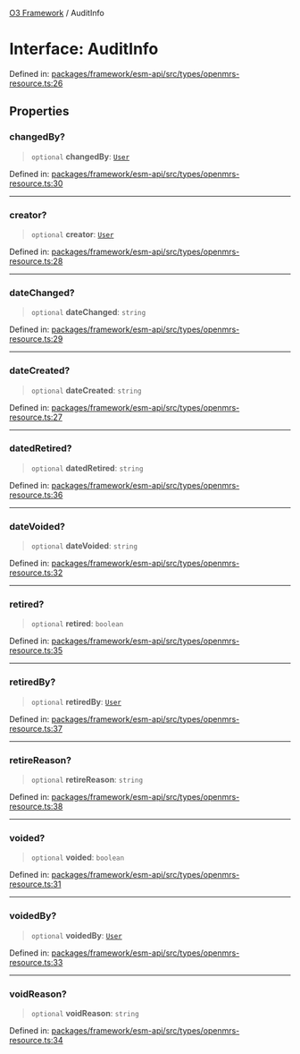 [O3 Framework](../API.md) / AuditInfo

# Interface: AuditInfo

Defined in: [packages/framework/esm-api/src/types/openmrs-resource.ts:26](https://github.com/habeshabro/openmrs-esm-core/blob/main/packages/framework/esm-api/src/types/openmrs-resource.ts#L26)

## Properties

### changedBy?

> `optional` **changedBy**: [`User`](User.md)

Defined in: [packages/framework/esm-api/src/types/openmrs-resource.ts:30](https://github.com/habeshabro/openmrs-esm-core/blob/main/packages/framework/esm-api/src/types/openmrs-resource.ts#L30)

***

### creator?

> `optional` **creator**: [`User`](User.md)

Defined in: [packages/framework/esm-api/src/types/openmrs-resource.ts:28](https://github.com/habeshabro/openmrs-esm-core/blob/main/packages/framework/esm-api/src/types/openmrs-resource.ts#L28)

***

### dateChanged?

> `optional` **dateChanged**: `string`

Defined in: [packages/framework/esm-api/src/types/openmrs-resource.ts:29](https://github.com/habeshabro/openmrs-esm-core/blob/main/packages/framework/esm-api/src/types/openmrs-resource.ts#L29)

***

### dateCreated?

> `optional` **dateCreated**: `string`

Defined in: [packages/framework/esm-api/src/types/openmrs-resource.ts:27](https://github.com/habeshabro/openmrs-esm-core/blob/main/packages/framework/esm-api/src/types/openmrs-resource.ts#L27)

***

### datedRetired?

> `optional` **datedRetired**: `string`

Defined in: [packages/framework/esm-api/src/types/openmrs-resource.ts:36](https://github.com/habeshabro/openmrs-esm-core/blob/main/packages/framework/esm-api/src/types/openmrs-resource.ts#L36)

***

### dateVoided?

> `optional` **dateVoided**: `string`

Defined in: [packages/framework/esm-api/src/types/openmrs-resource.ts:32](https://github.com/habeshabro/openmrs-esm-core/blob/main/packages/framework/esm-api/src/types/openmrs-resource.ts#L32)

***

### retired?

> `optional` **retired**: `boolean`

Defined in: [packages/framework/esm-api/src/types/openmrs-resource.ts:35](https://github.com/habeshabro/openmrs-esm-core/blob/main/packages/framework/esm-api/src/types/openmrs-resource.ts#L35)

***

### retiredBy?

> `optional` **retiredBy**: [`User`](User.md)

Defined in: [packages/framework/esm-api/src/types/openmrs-resource.ts:37](https://github.com/habeshabro/openmrs-esm-core/blob/main/packages/framework/esm-api/src/types/openmrs-resource.ts#L37)

***

### retireReason?

> `optional` **retireReason**: `string`

Defined in: [packages/framework/esm-api/src/types/openmrs-resource.ts:38](https://github.com/habeshabro/openmrs-esm-core/blob/main/packages/framework/esm-api/src/types/openmrs-resource.ts#L38)

***

### voided?

> `optional` **voided**: `boolean`

Defined in: [packages/framework/esm-api/src/types/openmrs-resource.ts:31](https://github.com/habeshabro/openmrs-esm-core/blob/main/packages/framework/esm-api/src/types/openmrs-resource.ts#L31)

***

### voidedBy?

> `optional` **voidedBy**: [`User`](User.md)

Defined in: [packages/framework/esm-api/src/types/openmrs-resource.ts:33](https://github.com/habeshabro/openmrs-esm-core/blob/main/packages/framework/esm-api/src/types/openmrs-resource.ts#L33)

***

### voidReason?

> `optional` **voidReason**: `string`

Defined in: [packages/framework/esm-api/src/types/openmrs-resource.ts:34](https://github.com/habeshabro/openmrs-esm-core/blob/main/packages/framework/esm-api/src/types/openmrs-resource.ts#L34)
